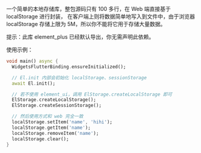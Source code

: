 一个简单的本地存储库，整包源码只有 100 多行，在 Web 端直接基于 localStorage 进行封装，
在客户端上则将数据简单地写入到文件中，由于浏览器 localStorage 存储上限为 5M，所以你不能将它用于存储大量数据。

提示：此库 element_plus 已经默认导出，你无需声明此依赖。

使用示例：

```dart
void main() async {
  WidgetsFlutterBinding.ensureInitialized();

  // El.init 内部会初始化 localStorage、sessionStorage
  await El.init();

  // 若不使用 element_ui，调用 ElStorage.createLocalStorage 即可
  ElStorage.createLocalStorage();
  ElStorage.createSessionStorage();

  // 然后使用方式和 web 完全一致
  localStorage.setItem('name', 'hihi');
  localStorage.getItem('name');
  localStorage.removeItem('name');
  localStorage.clear();
}
```

